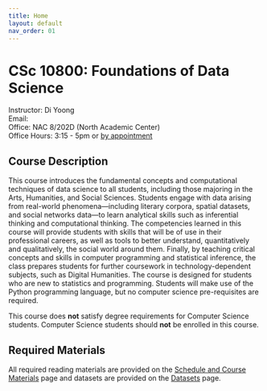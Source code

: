 ```yaml
---
title: Home
layout: default
nav_order: 01
---
```


# CSc 10800: Foundations of Data Science

Instructor: Di Yoong  
Email:  
Office: NAC 8/202D (North Academic Center)  
Office Hours: 3:15 - 5pm or [by appointment](https://appt.link/oh-diyoong)  
 
## Course Description 

This course introduces the fundamental concepts and computational techniques of data science to all students, including those majoring in the Arts, Humanities, and Social Sciences. Students engage with data arising from real-world phenomena—including literary corpora, spatial datasets, and social networks data—to learn analytical skills such as inferential thinking and computational thinking. The competencies learned in this course will provide students with skills that will be of use in their professional careers, as well as tools to better understand, quantitatively and qualitatively, the social world around them. Finally, by teaching critical concepts and skills in computer programming and statistical inference, the class prepares students for further coursework in technology-dependent subjects, such as Digital Humanities. The course is designed for students who are new to statistics and programming. Students will make use of the Python programming language, but no computer science pre-requisites are required.   

This course does <strong>not</strong> satisfy degree requirements for Computer Science students. Computer Science students should <strong>not</strong> be enrolled in this course.  

## Required Materials

All required reading materials are provided on the [Schedule and Course Materials](/syllabus) page and datasets are provided on the [Datasets](/datasets) page.   

